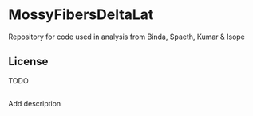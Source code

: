 # MossyFibersDeltaLat
Repository for code used in analysis from Binda, Spaeth, Kumar &amp; Isope

## License 
TODO 

##
Add description
